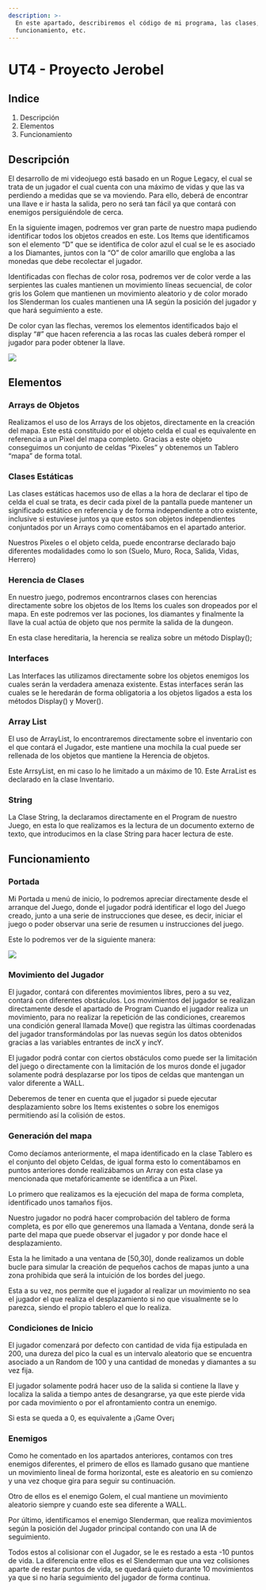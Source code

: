 ```yaml
---
description: >-
  En este apartado, describiremos el código de mi programa, las clases, métodos,
  funcionamiento, etc.
---
```


# UT4 - Proyecto Jerobel

## Indice

1. Descripción
2. Elementos
3. Funcionamiento

## Descripción

El desarrollo de mi videojuego está basado en un Rogue Legacy, el cual se trata de un jugador el cual cuenta con una máximo de vidas y que las va perdiendo a medidas que se va moviendo. Para ello, deberá de encontrar una llave e ir hasta la salida, pero no será tan fácil ya que contará con enemigos persiguiéndole de cerca.

En la siguiente imagen, podremos ver gran parte de nuestro mapa pudiendo identificar todos los objetos creados en este. Los Items que identificamos son el elemento “D” que se identifica de color azul el cual se le es asociado a los Diamantes, juntos con la “O” de color amarillo que engloba a las monedas que debe recolectar el jugador.

Identificadas con flechas de color rosa, podremos ver de color verde a las serpientes las cuales mantienen un movimiento líneas secuencial, de color gris los Golem que mantienen un movimiento aleatorio y de color morado los Slenderman los cuales mantienen una IA según la posición del jugador y que hará seguimiento a este.

De color cyan las flechas, veremos los elementos identificados bajo el display “\#” que hacen referencia a las rocas las cuales deberá romper el jugador para poder obtener la llave.

![](.gitbook/assets/screenshot_8.png)

## Elementos

### Arrays de Objetos

Realizamos el uso de los Arrays de los objetos, directamente en la creación del mapa. Este está constituido por el objeto celda el cual es equivalente en referencia a un Pixel del mapa completo. Gracias a este objeto conseguimos un conjunto de celdas “Pixeles” y obtenemos un Tablero “mapa” de forma total.

### Clases Estáticas

Las clases estáticas hacemos uso de ellas a la hora de declarar el tipo de celda el cual se trata, es decir cada pixel de la pantalla puede mantener un significado estático en referencia y de forma independiente a otro existente, inclusive si estuviese juntos ya que estos son objetos independientes conjuntados por un Arrays como comentábamos en el apartado anterior.

Nuestros Pixeles o el objeto celda, puede encontrarse declarado bajo diferentes modalidades como lo son \(Suelo, Muro, Roca, Salida, Vidas, Herrero\)

### Herencia de Clases

En nuestro juego, podremos encontrarnos clases con herencias directamente sobre los objetos de los Items los cuales son dropeados por el mapa. En este podremos ver las pociones, los diamantes y finalmente la llave la cual actúa de objeto que nos permite la salida de la dungeon.



En esta clase hereditaria, la herencia se realiza sobre un método Display\(\);

### Interfaces

Las Interfaces las utilizamos directamente sobre los objetos enemigos los cuales serán la verdadera amenaza existente. Estas interfaces serán las cuales se le heredarán de forma obligatoria a los objetos ligados a esta los métodos Display\(\) y Mover\(\).

### Array List

El uso de ArrayList, lo encontraremos directamente sobre el inventario con el que contará el Jugador, este mantiene una mochila la cual puede ser rellenada de los objetos que mantiene la Herencia de objetos.

Este ArrsyList, en mi caso lo he limitado a un máximo de 10. Este ArraList es declarado en la clase Inventario.

### String

La Clase String, la declaramos directamente en el Program de nuestro Juego, en esta lo que realizamos es la lectura de un documento externo de texto, que introducimos en la clase String para hacer lectura de este.

## Funcionamiento

### Portada

Mi Portada u menú de inicio, lo podremos apreciar directamente desde el arranque del Juego, donde el jugador podrá identificar el logo del Juego creado, junto a una serie de instrucciones que desee, es decir, iniciar el juego o poder observar una serie de resumen u instrucciones del juego.

Este lo podremos ver de la siguiente manera:

![](.gitbook/assets/screenshot_9.png)

### Movimiento del Jugador

El jugador, contará con diferentes movimientos libres, pero a su vez, contará con diferentes obstáculos. Los movimientos del jugador se realizan directamente desde el apartado de Program Cuando el jugador realiza un movimiento, para no realizar la repetición de las condiciones, crearemos una condición general llamada Move\(\) que registra las últimas coordenadas del jugador transformándolas por las nuevas según los datos obtenidos gracias a las variables entrantes de incX y incY.

El jugador podrá contar con ciertos obstáculos como puede ser la limitación del juego o directamente con la limitación de los muros donde el jugador solamente podrá desplazarse por los tipos de celdas que mantengan un valor diferente a WALL.

Deberemos de tener en cuenta que el jugador si puede ejecutar desplazamiento sobre los Items existentes o sobre los enemigos permitiendo así la colisión de estos.

### Generación del mapa

Como decíamos anteriormente, el mapa identificado en la clase Tablero es el conjunto del objeto Celdas, de igual forma esto lo comentábamos en puntos anteriores donde realizábamos un Array con esta clase ya mencionada que metafóricamente se identifica a un Pixel.

Lo primero que realizamos es la ejecución del mapa de forma completa, identificado unos tamaños fijos.

Nuestro jugador no podrá hacer comprobación del tablero de forma completa, es por ello que generemos una llamada a Ventana, donde será la parte del mapa que puede observar el jugador y por donde hace el desplazamiento.

Esta la he limitado a una ventana de \[50,30\], donde realizamos un doble bucle para simular la creación de pequeños cachos de mapas junto a una zona prohibida que será la intuición de los bordes del juego.

Esta a su vez, nos permite que el jugador al realizar un movimiento no sea el jugador el que realiza el desplazamiento si no que visualmente se lo parezca, siendo el propio tablero el que lo realiza.

### Condiciones de Inicio

El jugador comenzará por defecto con cantidad de vida fija estipulada en 200, una dureza del pico la cual es un intervalo aleatorio que se encuentra asociado a un Random de 100 y una cantidad de monedas y diamantes a su vez fija.

El jugador solamente podrá hacer uso de la salida si contiene la llave y localiza la salida a tiempo antes de desangrarse, ya que este pierde vida por cada movimiento o por el afrontamiento contra un enemigo.

Si esta se queda a 0, es equivalente a ¡Game Over¡

### Enemigos

Como he comentado en los apartados anteriores, contamos con tres enemigos diferentes, el primero de ellos es llamado gusano que mantiene un movimiento lineal de forma horizontal, este es aleatorio en su comienzo y una vez choque gira para seguir su continuación.

Otro de ellos es el enemigo Golem, el cual mantiene un movimiento aleatorio siempre y cuando este sea diferente a WALL.

Por último, identificamos el enemigo Slenderman, que realiza movimientos según la posición del Jugador principal contando con una IA de seguimiento.

Todos estos al colisionar con el Jugador, se le es restado a esta -10 puntos de vida. La diferencia entre ellos es el Slenderman que una vez colisiones aparte de restar puntos de vida, se quedará quieto durante 10 movimientos ya que si no haría seguimiento del jugador de forma continua.

